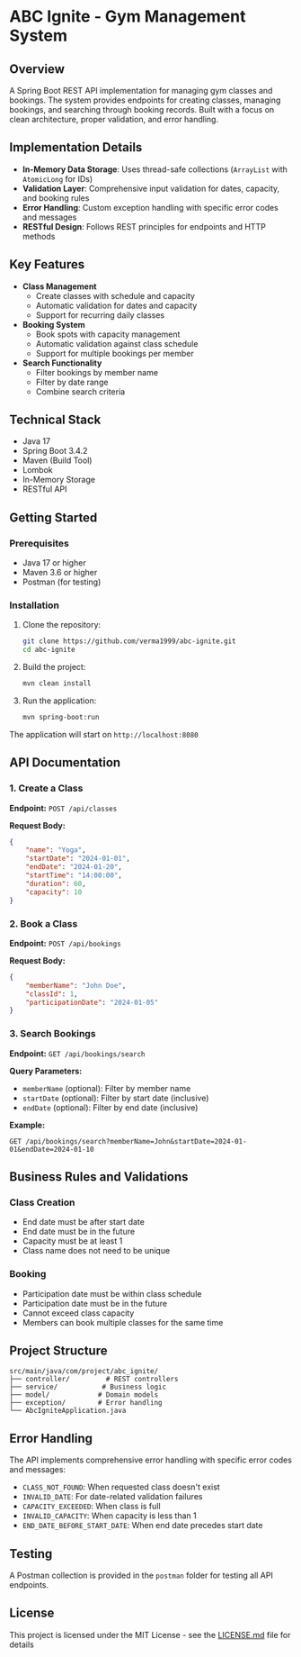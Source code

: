 # ABC Ignite - Gym Management System

## Overview
A Spring Boot REST API implementation for managing gym classes and bookings. The system provides endpoints for creating classes, managing bookings, and searching through booking records. Built with a focus on clean architecture, proper validation, and error handling.

## Implementation Details
- **In-Memory Data Storage**: Uses thread-safe collections (`ArrayList` with `AtomicLong` for IDs)
- **Validation Layer**: Comprehensive input validation for dates, capacity, and booking rules
- **Error Handling**: Custom exception handling with specific error codes and messages
- **RESTful Design**: Follows REST principles for endpoints and HTTP methods

## Key Features
- **Class Management**
  - Create classes with schedule and capacity
  - Automatic validation for dates and capacity
  - Support for recurring daily classes
- **Booking System**
  - Book spots with capacity management
  - Automatic validation against class schedule
  - Support for multiple bookings per member
- **Search Functionality**
  - Filter bookings by member name
  - Filter by date range
  - Combine search criteria

## Technical Stack
- Java 17
- Spring Boot 3.4.2
- Maven (Build Tool)
- Lombok
- In-Memory Storage
- RESTful API

## Getting Started

### Prerequisites
- Java 17 or higher
- Maven 3.6 or higher
- Postman (for testing)

### Installation
1. Clone the repository:
   ```bash
   git clone https://github.com/verma1999/abc-ignite.git
   cd abc-ignite
   ```

2. Build the project:
   ```bash
   mvn clean install
   ```

3. Run the application:
   ```bash
   mvn spring-boot:run
   ```

The application will start on `http://localhost:8080`

## API Documentation

### 1. Create a Class
**Endpoint:** `POST /api/classes`

**Request Body:**
```json
{
    "name": "Yoga",
    "startDate": "2024-01-01",
    "endDate": "2024-01-20",
    "startTime": "14:00:00",
    "duration": 60,
    "capacity": 10
}
```

### 2. Book a Class
**Endpoint:** `POST /api/bookings`

**Request Body:**
```json
{
    "memberName": "John Doe",
    "classId": 1,
    "participationDate": "2024-01-05"
}
```

### 3. Search Bookings
**Endpoint:** `GET /api/bookings/search`

**Query Parameters:**
- `memberName` (optional): Filter by member name
- `startDate` (optional): Filter by start date (inclusive)
- `endDate` (optional): Filter by end date (inclusive)

**Example:**
```
GET /api/bookings/search?memberName=John&startDate=2024-01-01&endDate=2024-01-10
```

## Business Rules and Validations

### Class Creation
- End date must be after start date
- End date must be in the future
- Capacity must be at least 1
- Class name does not need to be unique

### Booking
- Participation date must be within class schedule
- Participation date must be in the future
- Cannot exceed class capacity
- Members can book multiple classes for the same time

## Project Structure
```
src/main/java/com/project/abc_ignite/
├── controller/         # REST controllers
├── service/           # Business logic
├── model/            # Domain models
├── exception/        # Error handling
└── AbcIgniteApplication.java
```

## Error Handling
The API implements comprehensive error handling with specific error codes and messages:
- `CLASS_NOT_FOUND`: When requested class doesn't exist
- `INVALID_DATE`: For date-related validation failures
- `CAPACITY_EXCEEDED`: When class is full
- `INVALID_CAPACITY`: When capacity is less than 1
- `END_DATE_BEFORE_START_DATE`: When end date precedes start date

## Testing
A Postman collection is provided in the `postman` folder for testing all API endpoints.

## License
This project is licensed under the MIT License - see the [LICENSE.md](LICENSE.md) file for details